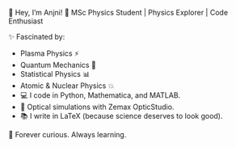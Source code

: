 
👋 Hey, I’m Anjni!
🚀 MSc Physics Student | Physics Explorer | Code Enthusiast

✨ Fascinated by:

- Plasma Physics ⚡
- Quantum Mechanics 🧩
- Statistical Physics 📊
- Atomic & Nuclear Physics 💥
- 💻 I code in Python, Mathematica, and MATLAB.
- 📐 Optical simulations with Zemax OpticStudio.
- 📚 I write in LaTeX (because science deserves to look good).

🔭 Forever curious. Always learning.



<!---
anjnigorsiya/anjnigorsiya is a ✨ special ✨ repository because its `README.md` (this file) appears on your GitHub profile.
You can click the Preview link to take a look at your changes.
--->
